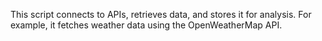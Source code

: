 This script connects to APIs, retrieves data, and stores it for analysis. For example, it fetches weather data using the OpenWeatherMap API.

